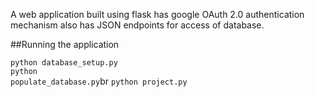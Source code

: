 A web application built using flask has google OAuth 2.0 authentication mechanism  also has JSON endpoints for access of database.

##Running the application

<code>python database_setup.py</code><br>
<code>python populate_database.py</code>br
<code>python project.py</code>

